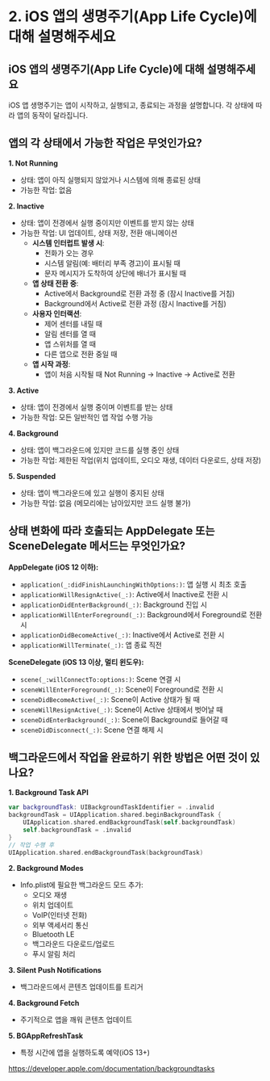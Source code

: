 # 2. iOS 앱의 생명주기(App Life Cycle)에 대해 설명해주세요
   
## iOS 앱의 생명주기(App Life Cycle)에 대해 설명해주세요

iOS 앱 생명주기는 앱이 시작하고, 실행되고, 종료되는 과정을 설명합니다. 각 상태에 따라 앱의 동작이 달라집니다.

## 앱의 각 상태에서 가능한 작업은 무엇인가요?

**1. Not Running**

- 상태: 앱이 아직 실행되지 않았거나 시스템에 의해 종료된 상태
- 가능한 작업: 없음

**2. Inactive**

- 상태: 앱이 전경에서 실행 중이지만 이벤트를 받지 않는 상태
- 가능한 작업: UI 업데이트, 상태 저장, 전환 애니메이션
    - **시스템 인터럽트 발생 시**:
        - 전화가 오는 경우
        - 시스템 알림(예: 배터리 부족 경고)이 표시될 때
        - 문자 메시지가 도착하여 상단에 배너가 표시될 때
    - **앱 상태 전환 중**:
        - Active에서 Background로 전환 과정 중 (잠시 Inactive를 거침)
        - Background에서 Active로 전환 과정  (잠시 Inactive를 거침)
    - **사용자 인터랙션**:
        - 제어 센터를 내릴 때
        - 알림 센터를 열 때
        - 앱 스위처를 열 때
        - 다른 앱으로 전환 중일 때
    - **앱 시작 과정**:
        - 앱이 처음 시작될 때 Not Running → Inactive → Active로 전환

**3. Active**

- 상태: 앱이 전경에서 실행 중이며 이벤트를 받는 상태
- 가능한 작업: 모든 일반적인 앱 작업 수행 가능

**4. Background**

- 상태: 앱이 백그라운드에 있지만 코드를 실행 중인 상태
- 가능한 작업: 제한된 작업(위치 업데이트, 오디오 재생, 데이터 다운로드, 상태 저장)

**5. Suspended**

- 상태: 앱이 백그라운드에 있고 실행이 중지된 상태
- 가능한 작업: 없음 (메모리에는 남아있지만 코드 실행 불가)

## 상태 변화에 따라 호출되는 AppDelegate 또는 SceneDelegate 메서드는 무엇인가요?

**AppDelegate (iOS 12 이하):**

- `application(_:didFinishLaunchingWithOptions:)`: 앱 실행 시 최초 호출
- `applicationWillResignActive(_:)`: Active에서 Inactive로 전환 시
- `applicationDidEnterBackground(_:)`: Background 진입 시
- `applicationWillEnterForeground(_:)`: Background에서 Foreground로 전환 시
- `applicationDidBecomeActive(_:)`: Inactive에서 Active로 전환 시
- `applicationWillTerminate(_:)`: 앱 종료 직전

**SceneDelegate (iOS 13 이상, 멀티 윈도우):**

- `scene(_:willConnectTo:options:)`: Scene 연결 시
- `sceneWillEnterForeground(_:)`: Scene이 Foreground로 전환 시
- `sceneDidBecomeActive(_:)`: Scene이 Active 상태가 될 때
- `sceneWillResignActive(_:)`: Scene이 Active 상태에서 벗어날 때
- `sceneDidEnterBackground(_:)`: Scene이 Background로 들어갈 때
- `sceneDidDisconnect(_:)`: Scene 연결 해제 시

## 백그라운드에서 작업을 완료하기 위한 방법은 어떤 것이 있나요?

**1. Background Task API**

```swift
var backgroundTask: UIBackgroundTaskIdentifier = .invalid
backgroundTask = UIApplication.shared.beginBackgroundTask {
    UIApplication.shared.endBackgroundTask(self.backgroundTask)
    self.backgroundTask = .invalid
}
// 작업 수행 후
UIApplication.shared.endBackgroundTask(backgroundTask)

```

**2. Background Modes**

- Info.plist에 필요한 백그라운드 모드 추가:
    - 오디오 재생
    - 위치 업데이트
    - VoIP(인터넷 전화)
    - 외부 액세서리 통신
    - Bluetooth LE
    - 백그라운드 다운로드/업로드
    - 푸시 알림 처리

**3. Silent Push Notifications**

- 백그라운드에서 콘텐츠 업데이트를 트리거

**4. Background Fetch**

- 주기적으로 앱을 깨워 콘텐츠 업데이트

**5. BGAppRefreshTask**

- 특정 시간에 앱을 실행하도록 예약(iOS 13+)

https://developer.apple.com/documentation/backgroundtasks
